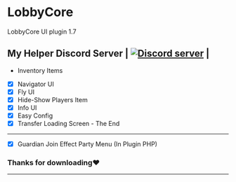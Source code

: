 # LobbyCore
LobbyCore UI plugin 1.7

## My Helper Discord Server | <a href="https://discord.gg/dUfySJ2"><img src="https://discordapp.com/api/guilds/402639859535052811/embed.png" alt="Discord server"/></a> |

- Inventory Items
- [x] Navigator UI 
- [x] Fly UI 
- [x] Hide-Show Players Item 
- [x] Info UI 
- [x] Easy Config 
- [x] Transfer Loading Screen - The End 
-----------
- [x] Guardian Join Effect
Party Menu (In Plugin PHP)

### Thanks for downloading❤
-------------
